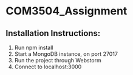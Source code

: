 # COM3504_Assignment

## Installation Instructions:
1. Run npm install
2. Start a MongoDB instance, on port 27017
3. Run the project through Webstorm
4. Connect to localhost:3000
